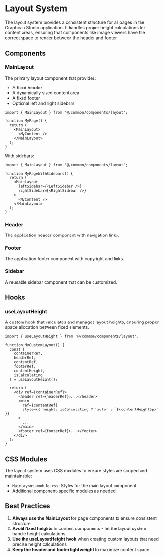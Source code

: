 # Layout System

The layout system provides a consistent structure for all pages in the Graphcap Studio application. It handles proper height calculations for content areas, ensuring that components like image viewers have the correct space to render between the header and footer.

## Components

### MainLayout

The primary layout component that provides:
- A fixed header
- A dynamically sized content area
- A fixed footer
- Optional left and right sidebars

```tsx
import { MainLayout } from '@/common/components/layout';

function MyPage() {
  return (
    <MainLayout>
      <MyContent />
    </MainLayout>
  );
}
```

With sidebars:

```tsx
import { MainLayout } from '@/common/components/layout';

function MyPageWithSidebars() {
  return (
    <MainLayout
      leftSidebar={<LeftSidebar />}
      rightSidebar={<RightSidebar />}
    >
      <MyContent />
    </MainLayout>
  );
}
```

### Header

The application header component with navigation links.

### Footer

The application footer component with copyright and links.

### Sidebar

A reusable sidebar component that can be customized.

## Hooks

### useLayoutHeight

A custom hook that calculates and manages layout heights, ensuring proper space allocation between fixed elements.

```tsx
import { useLayoutHeight } from '@/common/components/layout';

function MyCustomLayout() {
  const { 
    containerRef, 
    headerRef, 
    contentRef, 
    footerRef, 
    contentHeight,
    isCalculating 
  } = useLayoutHeight();
  
  return (
    <div ref={containerRef}>
      <header ref={headerRef}>...</header>
      <main 
        ref={contentRef}
        style={{ height: isCalculating ? 'auto' : `${contentHeight}px` }}
      >
        ...
      </main>
      <footer ref={footerRef}>...</footer>
    </div>
  );
}
```

## CSS Modules

The layout system uses CSS modules to ensure styles are scoped and maintainable:

- `MainLayout.module.css`: Styles for the main layout component
- Additional component-specific modules as needed

## Best Practices

1. **Always use the MainLayout** for page components to ensure consistent structure
2. **Avoid fixed heights** in content components - let the layout system handle height calculations
3. **Use the useLayoutHeight hook** when creating custom layouts that need precise height calculations
4. **Keep the header and footer lightweight** to maximize content space 